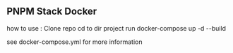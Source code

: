 
## PNPM Stack Docker

how to use : 
Clone repo
cd to dir project
run  docker-compose up -d --build

see docker-compose.yml for more information
